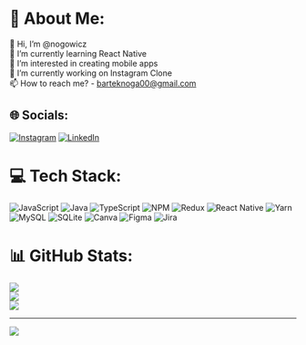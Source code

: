 # 💫 About Me:
👋 Hi, I’m @nogowicz<br>🌱 I’m currently learning React Native<br>👀 I’m interested in creating mobile apps<br>💞️ I’m currently working on Instagram Clone<br>📫 How to reach me? - barteknoga00@gmail.com


## 🌐 Socials:
[![Instagram](https://img.shields.io/badge/Instagram-%23E4405F.svg?logo=Instagram&logoColor=white)](https://instagram.com/nogowicz) [![LinkedIn](https://img.shields.io/badge/LinkedIn-%230077B5.svg?logo=linkedin&logoColor=white)](https://linkedin.com/in/bartlomiejnoga) 

# 💻 Tech Stack:
![JavaScript](https://img.shields.io/badge/javascript-%23323330.svg?style=for-the-badge&logo=javascript&logoColor=%23F7DF1E) ![Java](https://img.shields.io/badge/java-%23ED8B00.svg?style=for-the-badge&logo=java&logoColor=white) ![TypeScript](https://img.shields.io/badge/typescript-%23007ACC.svg?style=for-the-badge&logo=typescript&logoColor=white) ![NPM](https://img.shields.io/badge/NPM-%23000000.svg?style=for-the-badge&logo=npm&logoColor=white) ![Redux](https://img.shields.io/badge/redux-%23593d88.svg?style=for-the-badge&logo=redux&logoColor=white) ![React Native](https://img.shields.io/badge/react_native-%2320232a.svg?style=for-the-badge&logo=react&logoColor=%2361DAFB) ![Yarn](https://img.shields.io/badge/yarn-%232C8EBB.svg?style=for-the-badge&logo=yarn&logoColor=white) ![MySQL](https://img.shields.io/badge/mysql-%2300f.svg?style=for-the-badge&logo=mysql&logoColor=white) ![SQLite](https://img.shields.io/badge/sqlite-%2307405e.svg?style=for-the-badge&logo=sqlite&logoColor=white) ![Canva](https://img.shields.io/badge/Canva-%2300C4CC.svg?style=for-the-badge&logo=Canva&logoColor=white) 	![Figma](https://img.shields.io/badge/figma-%23F24E1E.svg?style=for-the-badge&logo=figma&logoColor=white) ![Jira](https://img.shields.io/badge/jira-%230A0FFF.svg?style=for-the-badge&logo=jira&logoColor=white)
# 📊 GitHub Stats:
![](https://github-readme-stats.vercel.app/api?username=nogowicz&theme=dark&hide_border=false&include_all_commits=false&count_private=false)<br/>
![](https://github-readme-streak-stats.herokuapp.com/?user=nogowicz&theme=dark&hide_border=false)<br/>
![](https://github-readme-stats.vercel.app/api/top-langs/?username=nogowicz&theme=dark&hide_border=false&include_all_commits=false&count_private=false&layout=compact)

---
[![](https://visitcount.itsvg.in/api?id=nogowicz&icon=0&color=0)](https://visitcount.itsvg.in)

<!-- Proudly created with GPRM ( https://gprm.itsvg.in ) -->
